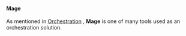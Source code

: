 #### Mage

As mentioned in [Orchestration](https://github.com/LucyJB/Data-Engineering-Zoomcamp/blob/main/Part2_Orchestration%20and%20Workflow/1_Orchestration.md) , **Mage** is one of many tools used as an orchestration solution.
